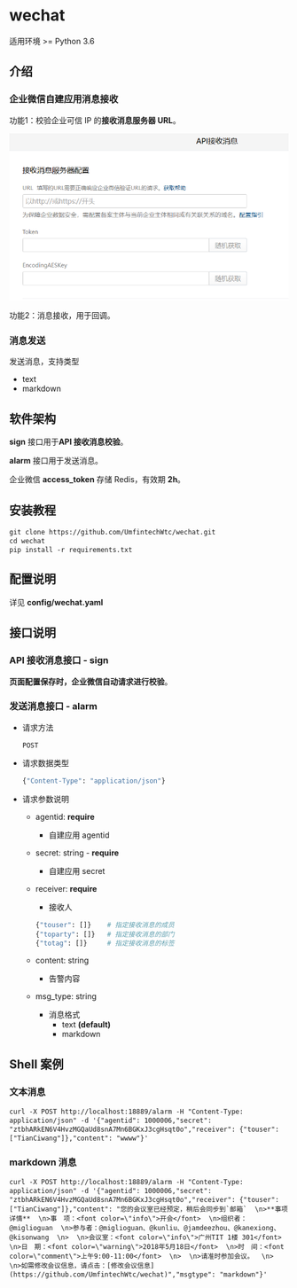 # wechat 
适用环境 >= Python 3.6

## 介绍
### 企业微信自建应用消息接收  
功能1：校验企业可信 IP 的**接收消息服务器 URL**。

![alt text](png/image.png)

功能2：消息接收，用于回调。

### 消息发送
发送消息，支持类型
+ text
+ markdown

## 软件架构
**sign** 接口用于**API 接收消息校验**。

**alarm** 接口用于发送消息。

企业微信 **access_token** 存储 Redis，有效期 **2h**。

## 安装教程
```shell
git clone https://github.com/UmfintechWtc/wechat.git
cd wechat 
pip install -r requirements.txt
```

## 配置说明
详见 **config/wechat.yaml**

## 接口说明
### API 接收消息接口 - sign
**页面配置保存时，企业微信自动请求进行校验**。

### 发送消息接口 - alarm
+ 请求方法  
    ```shell
    POST
    ```
  
+ 请求数据类型  
    ```python
    {"Content-Type": "application/json"}  
    ```

+ 请求参数说明
    
    + agentid: **require**
       - 自建应用 agentid
      
    + secret: string - **require**
      - 自建应用 secret
    
    + receiver: **require**
        - 接收人
        ```python
        {"touser": []}    # 指定接收消息的成员
        {"toparty": []}   # 指定接收消息的部门
        {"totag": []}     # 指定接收消息的标签
        ```
    + content: string
        - 告警内容
    
    + msg_type: string
        - 消息格式 
            + text **(default)**
            + markdown


## Shell 案例
### 文本消息
```shell
curl -X POST http://localhost:18889/alarm -H "Content-Type: application/json" -d '{"agentid": 1000006,"secret": "ztbhARkEN6V4HvzMGQaUd8snA7Mn6BGKxJ3cgHsqt0o","receiver": {"touser": ["TianCiwang"]},"content": "wwww"}'
```
### markdown 消息
```shell
curl -X POST http://localhost:18889/alarm -H "Content-Type: application/json" -d '{"agentid": 1000006,"secret": "ztbhARkEN6V4HvzMGQaUd8snA7Mn6BGKxJ3cgHsqt0o","receiver": {"touser": ["TianCiwang"]},"content": "您的会议室已经预定，稍后会同步到`邮箱`  \n>**事项详情**  \n>事　项：<font color=\"info\">开会</font>  \n>组织者：@miglioguan  \n>参与者：@miglioguan、@kunliu、@jamdeezhou、@kanexiong、@kisonwang  \n>  \n>会议室：<font color=\"info\">广州TIT 1楼 301</font>  \n>日　期：<font color=\"warning\">2018年5月18日</font>  \n>时　间：<font color=\"comment\">上午9:00-11:00</font>  \n>  \n>请准时参加会议。  \n>  \n>如需修改会议信息，请点击：[修改会议信息](https://github.com/UmfintechWtc/wechat)","msgtype": "markdown"}'
```